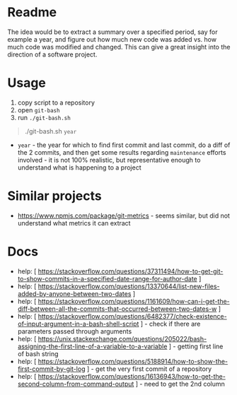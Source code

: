 # Readme
The idea would be to extract a summary over a specified period, say for example a year, and figure out how much new code was added vs. how much code was modified and changed.
This can give a great insight into the direction of a software project.

# Usage
1. copy script to a repository
2. open `git-bash`
3. run `./git-bash.sh`
>./git-bash.sh `year`
- `year` - the year for which to find first commit and last commit, do a diff of the 2 commits, and then get some results regarding `maintenance` efforts involved - it is not 100% realistic, but representative enough to understand what is happening to a project

# Similar projects
* https://www.npmjs.com/package/git-metrics - seems similar, but did not understand what metrics it can extract

# Docs
* help: [ https://stackoverflow.com/questions/37311494/how-to-get-git-to-show-commits-in-a-specified-date-range-for-author-date ]
* help: [ https://stackoverflow.com/questions/13370644/list-new-files-added-by-anyone-between-two-dates ]
* help: [ https://stackoverflow.com/questions/1161609/how-can-i-get-the-diff-between-all-the-commits-that-occurred-between-two-dates-w ]
* help: [ https://stackoverflow.com/questions/6482377/check-existence-of-input-argument-in-a-bash-shell-script ] - check if there are parameters passed through arguments
* help: [ https://unix.stackexchange.com/questions/205022/bash-assigning-the-first-line-of-a-variable-to-a-variable ] - getting first line of bash string
* help: [ https://stackoverflow.com/questions/5188914/how-to-show-the-first-commit-by-git-log ] - get the very first commit of a repository
* help: [ https://stackoverflow.com/questions/16136943/how-to-get-the-second-column-from-command-output ] - need to get the 2nd column


